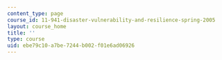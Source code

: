 ```yaml
---
content_type: page
course_id: 11-941-disaster-vulnerability-and-resilience-spring-2005
layout: course_home
title: ''
type: course
uid: ebe79c10-a7be-7244-b002-f01e6ad06926
---
```

